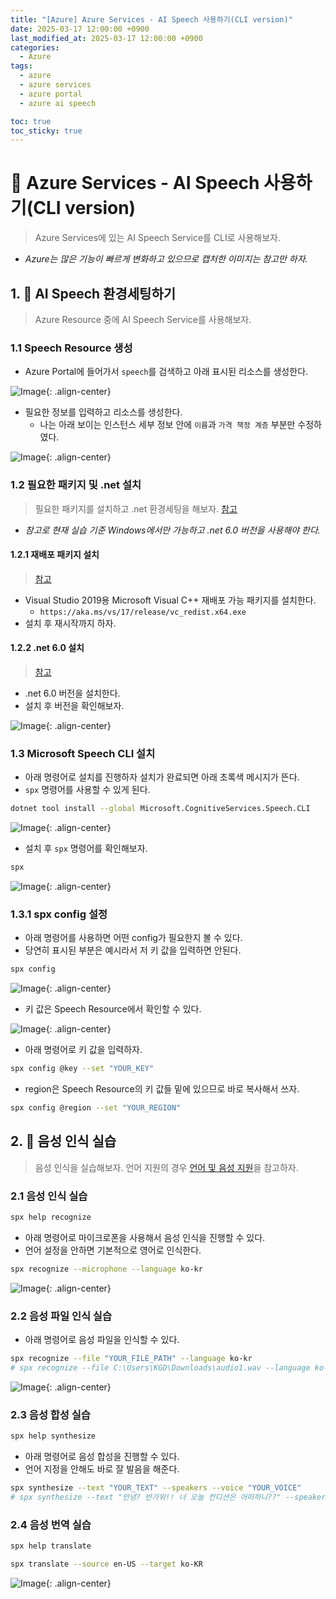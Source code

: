 ```yaml
---
title: "[Azure] Azure Services - AI Speech 사용하기(CLI version)"
date: 2025-03-17 12:00:00 +0900
last_modified_at: 2025-03-17 12:00:00 +0900
categories: 
  - Azure
tags:
  - azure
  - azure services
  - azure portal
  - azure ai speech

toc: true
toc_sticky: true
---
```


# 🎯 Azure Services - AI Speech 사용하기(CLI version)

> Azure Services에 있는 AI Speech Service를 CLI로 사용해보자.

- *Azure는 많은 기능이 빠르게 변화하고 있으므로 캡처한 이미지는 참고만 하자.*


## 1. 🔧 AI Speech 환경세팅하기

> Azure Resource 중에 AI Speech Service를 사용해보자.

### 1.1 Speech Resource 생성

- Azure Portal에 들어가서 `speech`를 검색하고 아래 표시된 리소스를 생성한다.

![Image](https://github.com/user-attachments/assets/c7d5b3d8-c0bd-42f1-8760-585026cdcf42){: .align-center}

- 필요한 정보를 입력하고 리소스를 생성한다.
  - 나는 아래 보이는 인스턴스 세부 정보 안에 `이름`과 `가격 책정 계층` 부분만 수정하였다.

![Image](https://github.com/user-attachments/assets/a8ffb5f9-5aeb-46d8-9f9f-a3e8e8ab263a){: .align-center}

### 1.2 필요한 패키지 및 .net 설치

> 필요한 패키지를 설치하고 .net 환경세팅을 해보자. [참고](https://learn.microsoft.com/ko-kr/azure/ai-services/speech-service/spx-basics?tabs=windowsinstall%2Cterminal)

- *참고로 현재 실습 기준 Windows에서만 가능하고 .net 6.0 버전을 사용해야 한다.*

#### 1.2.1 재배포 패키지 설치

> [참고](https://learn.microsoft.com/ko-kr/cpp/windows/latest-supported-vc-redist?view=msvc-170)

- Visual Studio 2019용 Microsoft Visual C++ 재배포 가능 패키지를 설치한다.
  - `https://aka.ms/vs/17/release/vc_redist.x64.exe`
- 설치 후 재시작까지 하자.

#### 1.2.2 .net 6.0 설치

> [참고](https://dotnet.microsoft.com/ko-kr/download/dotnet)

- .net 6.0 버전을 설치한다.
- 설치 후 버전을 확인해보자.

![Image](https://github.com/user-attachments/assets/009f4381-3cbc-477e-bcee-618996ecd2ae){: .align-center}

### 1.3 Microsoft Speech CLI 설치

- 아래 명령어로 설치를 진행하자 설치가 완료되면 아래 초록색 메시지가 뜬다.
- `spx` 명령어를 사용할 수 있게 된다.

```bash
dotnet tool install --global Microsoft.CognitiveServices.Speech.CLI
```

![Image](https://github.com/user-attachments/assets/c3fa46f0-345a-46f3-a2ff-0776648a2dfc){: .align-center}

- 설치 후 `spx` 명령어를 확인해보자.

```bash
spx
```

![Image](https://github.com/user-attachments/assets/ae3ee405-d50b-4d1f-a6dd-b757216849cd){: .align-center}

### 1.3.1 spx config 설정

- 아래 명령어를 사용하면 어떤 config가 필요한지 볼 수 있다.
- 당연히 표시된 부분은 예시라서 저 키 값을 입력하면 안된다.

```bash
spx config
```

![Image](https://github.com/user-attachments/assets/23a476e4-9ebd-4bf4-8342-b1ade35deaf5){: .align-center}

- 키 값은 Speech Resource에서 확인할 수 있다.

![Image](https://github.com/user-attachments/assets/a0d2ef89-312c-4655-b1c1-7ca20031ff06){: .align-center}

- 아래 명령어로 키 값을 입력하자.

```bash
spx config @key --set "YOUR_KEY"
```

- region은 Speech Resource의 키 값들 밑에 있으므로 바로 복사해서 쓰자.

```bash
spx config @region --set "YOUR_REGION"
```

## 2. 🎤 음성 인식 실습

> 음성 인식을 실습해보자. 언어 지원의 경우 [언어 및 음성 지원](https://learn.microsoft.com/ko-kr/azure/ai-services/speech-service/language-support?tabs=tts#multilingual-voices)을 참고하자.

### 2.1 음성 인식 실습

```bash
spx help recognize
```

- 아래 명령어로 마이크로폰을 사용해서 음성 인식을 진행할 수 있다.
- 언어 설정을 안하면 기본적으로 영어로 인식한다.

```bash
spx recognize --microphone --language ko-kr
```

![Image](https://github.com/user-attachments/assets/904f4259-7eba-47ff-9872-9fc87bfd6b7d){: .align-center}

### 2.2 음성 파일 인식 실습

- 아래 명령어로 음성 파일을 인식할 수 있다.

```bash
spx recognize --file "YOUR_FILE_PATH" --language ko-kr
# spx recognize --file C:\Users\KGD\Downloads\audio1.wav --language ko-kr
```

![Image](https://github.com/user-attachments/assets/612e3390-a72b-4cee-b760-85b09a3357d7){: .align-center}

### 2.3 음성 합성 실습

```bash
spx help synthesize
```

- 아래 명령어로 음성 합성을 진행할 수 있다.
- 언어 지정을 안해도 바로 잘 발음을 해준다.

```bash
spx synthesize --text "YOUR_TEXT" --speakers --voice "YOUR_VOICE"
# spx synthesize --text "안녕? 반가워!! 너 오늘 컨디션은 어떠하니??" --speakers --voice ko-KR-SunHiNeural
```

### 2.4 음성 번역 실습

```bash
spx help translate
```

```bash
spx translate --source en-US --target ko-KR
```

![Image](https://github.com/user-attachments/assets/930f5cef-801f-4d7b-b8bb-7cd8782b1026){: .align-center}